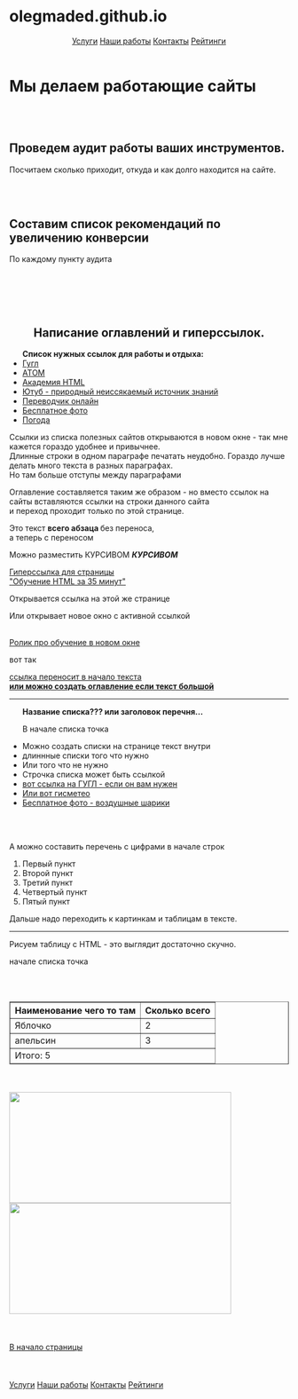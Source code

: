 # olegmaded.github.io
<!DOCTYPE html>

<html>
  <head> 
    <meta http-equiv="Content-Type" content="text/html; charset=UTF-8"> 
    <meta name="description" content="Разрабатываем эффективные решения для вашего бизнеса">	
    <link rel="shortcut icon" href="https://atom.io/favicon.ico">
    <link rel="stylesheet" href="C:/Users/maded/Desktop/index/main.css">
  </head>
  
  <body> 
  <header <div class="topnav">
          <a class="active" href="#home">Услуги</a>
          <a href="#news">Наши работы</a>
          <a href="#contact">Контакты</a>
          <a href="#about">Рейтинги</a>
        </div> </header>
        <h1 id="ideveloper">Мы делаем работающие сайты</h1>
		<br></br>
		<div class="container">
        <div class="main-content">
           <h2> Проведем аудит работы ваших инструментов.</h2>
           <p> Посчитаем сколько приходит, откуда и как долго находится на сайте. </p>
        </div>
        <br></br>
        <aside>
           <h2>Составим список рекомендаций по увеличению конверсии</h2>
           <p>По каждому пункту аудита</p>
        </aside>
        </div>
        <br></br>
        <br></br>   
     <h2 align="center" > Написание оглавлений и гиперссылок.</h2>
          <ul><b>Список нужных ссылок для работы и отдыха:</b>
          <li><a href="https://www.google.ru/" target="_blanc">Гугл</a></li>
          <li><a href="https://atom.io/" target="_blanc">АТОМ</a></li>
          <li><a href="https://htmlacademy.ru/" target="_blanc">Академия HTML</a></li>
          <li><a href="https://www.youtube.com/" target="_blanc">Ютуб - природный неиссякаемый источник знаний </a></li>
          <li><a href="https://www.translate.ru/" target="_blanc">Переводчик онлайн</a></li>
          <li><a href="https://pixabay.com/ru/photos/" target="_blanc">Бесплатное фото</a></li>
          <li><a href="https://www.gismeteo.ru/weather-samara-4618/10-days/" target="_blanc">Погода</a></li>
        </ul>
        <p>Ссылки из списка полезных сайтов открываются в новом окне - так мне кажется гораздо удобнее и привычнее. <br> Длинные строки в одном параграфе печатать неудобно. Гораздо лучше делать много текста в разных параграфах.<br> Но там больше отступы между параграфами</p>
        <p>Оглавление составляется таким же образом - но вместо ссылок на сайты вставляются ссылки на строки данного сайта <br> и переход проходит только по этой странице.</p> 
        <p> Это текст <b> всего абзаца </b> без переноса, <br>а теперь с переносом</p>
        <p> Можно разместить КУРСИВОМ <b><em>КУРСИВОМ</em></b></p>
        <a href="https://www.youtube.com/watch?v=4jYYHaTwWvY">Гиперссылка для страницы <br> "Обучение HTML за 35 минут"<br></a>
        <p>Открывается ссылка на этой же странице</p>
        <p>Или открывает новое окно с активной ссылкой</p>
        <a href="https://www.youtube.com/watch?v=4jYYHaTwWvY&amp;t=1280s" target="_blanc"><br>Ролик про обучение в новом окне</a>
        <p> вот так</p>
        <a href="file:///C:/Users/maded/Desktop/index/index.html#ideveloper">ссылка переносит в начало текста <br> <b> или можно создать оглавление если текст большой</b></a>
        <hr>
        <ul><b>Название списка??? или заголовок перечня...</b>
          <p> В начале списка точка</p>
          <li>Можно создать списки на странице текст внутри </li>
          <li>длиннные списки того что нужно</li>
          <li>Или того что не нужно</li>
          <li>Строчка списка может быть ссылкой</li>
          <li><a href="https://www.google.ru/" target="_blanc">вот ссылка на ГУГЛ - если он вам нужен</a></li>
          <li><a href="https://www.gismeteo.ru/weather-samara-4618/10-days/">Или вот гисметео</a></li>
          <li><a href="https://pixabay.com/ru/photos/%D0%B2%D0%BE%D0%B7%D0%B4%D1%83%D1%88%D0%BD%D1%8B%D0%B5-%D1%88%D0%B0%D1%80%D1%8B-%D0%BF%D1%80%D0%B0%D0%B7%D0%B4%D0%BD%D0%BE%D0%B2%D0%B0%D0%BD%D0%B8%D0%B5-%D1%86%D0%B2%D0%B5%D1%82%D1%8B-1786430/" target="_blanc">Бесплатное фото - воздушные шарики</a></li>
	 </ul>
	<br></br>
            <p> А можно составить перечень с цифрами в начале строк</p>
		  <ol>
		  <li> Первый пункт</li>
		  <li> Второй пункт</li>
		  <li> Третий пункт</li>
		  <li> Четвертый пункт</li>
		  <li> Пятый пункт</li>
		  </ol>
	   <p>Дальше надо переходить к картинкам и таблицам в тексте.</p>
           <hr>
    	   <p>Рисуем таблицу с HTML - это выглядит достаточно скучно. </p>
           <p> начале списка точка</p>
	   <br></br>
           <table border="1"align=center>
           <thead>
            <tr>
              <th>Наименование чего то там</th>
              <th>Сколько всего</th>
            </tr>
            </thead><tbody>
              <tr>
                <td>Яблочко</td>
                <td>2</td>
              </tr>
              <tr>
                <td>апельсин</td>
                <td>3</td>
              </tr>
              </tbody><tfoot>
              <tr>
                <td colspan="2">Итого: 5 </td>
              </tr>
              </tfoot>          
        </table>
        <br></br>
	<img src="C:\Users\maded\Desktop\index\Кот в очках.jpg" height="200" width="400" alt="">
	<img src="C:\Users\maded\Desktop\index\Подсолнухи закат.jpg" height="200" width="400" alt="">
    	<br></br>
        <br></br>
	<a href="file index/index.html#ideveloper">В начало страницы</a>
	<br></br>
        <br></br>
     <footer <div class="topnav">
          <a class="active" href="#home">Услуги</a>
          <a href="#news">Наши работы</a>
          <a href="#contact">Контакты</a>
          <a href="#about">Рейтинги</a>
        </div> 
     </footer>
  
</body>
</html>

